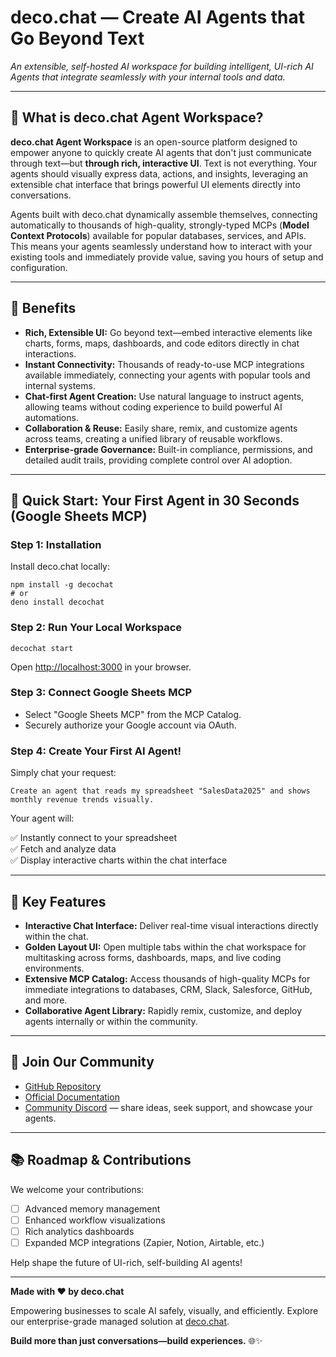 # deco.chat — Create AI Agents that Go Beyond Text 

_An extensible, self-hosted AI workspace for building intelligent, UI-rich AI Agents that integrate seamlessly with your internal tools and data._

---

## 🎯 What is deco.chat Agent Workspace?

**deco.chat Agent Workspace** is an open-source platform designed to empower anyone to quickly create AI agents that don't just communicate through text—but **through rich, interactive UI**. Text is not everything. Your agents should visually express data, actions, and insights, leveraging an extensible chat interface that brings powerful UI elements directly into conversations.

Agents built with deco.chat dynamically assemble themselves, connecting automatically to thousands of high-quality, strongly-typed MCPs (**Model Context Protocols**) available for popular databases, services, and APIs. This means your agents seamlessly understand how to interact with your existing tools and immediately provide value, saving you hours of setup and configuration.

---

## 🌟 Benefits

- **Rich, Extensible UI:** Go beyond text—embed interactive elements like charts, forms, maps, dashboards, and code editors directly in chat interactions.
- **Instant Connectivity:** Thousands of ready-to-use MCP integrations available immediately, connecting your agents with popular tools and internal systems.
- **Chat-first Agent Creation:** Use natural language to instruct agents, allowing teams without coding experience to build powerful AI automations.
- **Collaboration & Reuse:** Easily share, remix, and customize agents across teams, creating a unified library of reusable workflows.
- **Enterprise-grade Governance:** Built-in compliance, permissions, and detailed audit trails, providing complete control over AI adoption.

---

## 🚀 Quick Start: Your First Agent in 30 Seconds (Google Sheets MCP)

### Step 1: Installation

Install deco.chat locally:

```
npm install -g decochat
# or
deno install decochat
```

### Step 2: Run Your Local Workspace

```
decochat start
```

Open [http://localhost:3000](http://localhost:3000) in your browser.

### Step 3: Connect Google Sheets MCP

- Select "Google Sheets MCP" from the MCP Catalog.
- Securely authorize your Google account via OAuth.

### Step 4: Create Your First AI Agent!

Simply chat your request:

```
Create an agent that reads my spreadsheet "SalesData2025" and shows monthly revenue trends visually.
```

Your agent will:

✅ Instantly connect to your spreadsheet  
✅ Fetch and analyze data  
✅ Display interactive charts within the chat interface

---

## 🧩 Key Features

- **Interactive Chat Interface:** Deliver real-time visual interactions directly within the chat.
- **Golden Layout UI:** Open multiple tabs within the chat workspace for multitasking across forms, dashboards, maps, and live coding environments.
- **Extensive MCP Catalog:** Access thousands of high-quality MCPs for immediate integrations to databases, CRM, Slack, Salesforce, GitHub, and more.
- **Collaborative Agent Library:** Rapidly remix, customize, and deploy agents internally or within the community.

---

## 🔗 Join Our Community

- [GitHub Repository](https://github.com/deco-cx/chat)
- [Official Documentation](https://docs.deco.chat)
- [Community Discord](https://deco.cx/discord) — share ideas, seek support, and showcase your agents.

---

## 📚 Roadmap & Contributions

We welcome your contributions:

- [ ] Advanced memory management
- [ ] Enhanced workflow visualizations
- [ ] Rich analytics dashboards
- [ ] Expanded MCP integrations (Zapier, Notion, Airtable, etc.)

Help shape the future of UI-rich, self-building AI agents!

---

**Made with ❤️ by deco.chat**

Empowering businesses to scale AI safely, visually, and efficiently. Explore our enterprise-grade managed solution at [deco.chat](https://deco.chat).

**Build more than just conversations—build experiences.** 🌐✨

